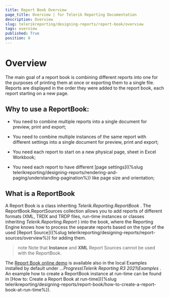 ```yaml
---
title: Report Book Overview
page_title: Overview | for Telerik Reporting Documentation
description: Overview
slug: telerikreporting/designing-reports/report-book/overview
tags: overview
published: True
position: 0
---
```


# Overview



The main goal of a report book is combining different reports into one for the purposes of printing         them at once or exporting them to a single file. Reports are displayed in the order they were added to the         report book, each report starting on a new page.       

## Why to use a ReportBook:

* You need to combine multiple reports into a single document for preview, print and export;

* You need to combine multiple instances of the same report with different settings into a single document for preview, print and export;

* You need each report to start on a new physical page, sheet in Excel Workbook;

* You need each report to have different [page settings]({%slug telerikreporting/designing-reports/rendering-and-paging/understanding-pagination%}) like page size and orientation;             

## What is a ReportBook

A Report Book is a class inheriting *Telerik.Reporting.ReportBook* .           The ReportBook.ReportSources collection allows you to add reports of different formats           (XML, TRDX and TRDP files, run-time instances or classes inheriting *Telerik.Reporting.Report* ) into the book,           where the Reporting Engine knows how to process the separate reports based on the type of the           used [Report Source]({%slug telerikreporting/designing-reports/report-sources/overview%}) for adding them.         

>note Note that  __Instance__  and  __XML__  Report Sources cannot be used with the ReportBook.           


The  [Report Book online demo](https://demos.telerik.com/reporting/report-book)  is available also in the local Examples installed by default under *...Progress\Telerik Reporting R3 2021\Examples* .           An example how to create a ReportBook instance at run-time can be found in [How to: Create a Report Book at run-time]({%slug telerikreporting/designing-reports/report-book/how-to-create-a-report-book-at-run-time%}).         

